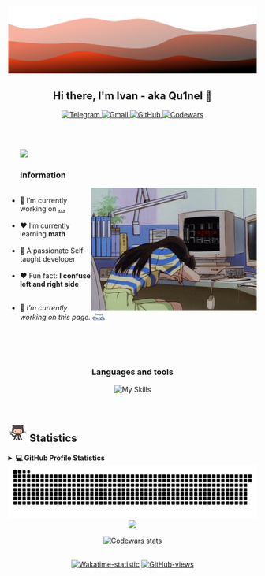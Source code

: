 <img src="./src/waves.svg" />

<h2 align="center">Hi there, I'm Ivan - aka Qu1nel 👋</h2>

<p align="center">
  <a href="https://t.me/qnllqq" target="_blank">
    <img src="https://img.shields.io/badge/Telegram-%231DA1F2.svg?&style=for-the-badge&logo=Telegram&logoColor=white&color=071A2C" alt="Telegram"/>
  </a>
  <a href="mailto:covach.qn@gmail.com" target="_blank">
    <img src="https://img.shields.io/badge/-Gmail-%230077B5.svg?&style=for-the-badge&logo=Gmail&logoColor=white&color=071A2C" alt="Gmail"/>
  </a>
  <a href="https://github.com/Qu1nel" target="_blank">
    <img src="https://img.shields.io/badge/GitHub-%23E4405F.svg?&style=for-the-badge&logo=GitHub&logoColor=white&color=071A2C" alt="GitHub"/>
  </a>
  <a href="https://www.codewars.com/users/Qu1nel" target="_blank">
    <img src="https://img.shields.io/badge/Codewars-%2312100E.svg?&style=for-the-badge&logo=Codewars&logoColor=white&color=071A2C" alt="Codewars"/>
  </a>
</p>

<br /><br />

<ul>
  <img src="https://readme-typing-svg.demolab.com?font=Fira+Code&size=22&duration=3000&pause=1000&color=FFF&width=600&lines=Welcome+to+my+GitHub+profile!;I'm+a+Ivan+Kovach;I'm+passionate+Self-taught+Developer;I'm+a+Student;I'm+a+Teenager!!" />
  <h3>Information</h3>
  <img align="right" alt="Literally me.." height="250" src="./src/gifs/poor_mouse.gif" />
  <br />
  <li>🤍 I’m currently working on <a href="#" ><b>...</b></a></li><br />
  <li>❤️ I’m currently learning <b>math</b></li><br />
  <li>🤍 A passionate Self-taught developer</li><br />
  <li>❤️ Fun fact: <b>I confuse left and right side</b></li><br />
  <li><p> 🤍 <i>I’m currently working on this page.</i> <img align="center" src="./src/gifs/kit.gif" width="5%"> </p></li>
</ul>

<br /><br /><br />

<div align="center">
  <h3>Languages and tools</h3>
  
  ![My Skills](https://skillicons.dev/icons?i=python,linux,bash,regex,github,git,html,css,cpp,c,md,vscode,vim,neovim,lua&theme=dark)
  
</div>

<br />

<h2>
  <img src="./src/gifs/git_cat.gif" height="38px"> <b>Statistics</b>
</h2>

<details> 
  <summary><b>💻 GitHub Profile Statistics</b></summary>
  <div align="center">
    <br />
    <img height="180em" src="https://github-readme-stats.vercel.app/api?username=Qu1nel&theme=shadow_red" />
    <img height="180em" src="https://github-readme-stats.vercel.app/api/top-langs/?username=Qu1nel&layout=donut&show_icons=true&langs_count=10&hide=Vim+Script&size_weight=0.7&count_weight=0.3&theme=shadow_red" />
    <img height="395em" src="https://github-readme-stats.vercel.app/api/wakatime?username=Qu1nel&layout=compact&theme=shadow_red&hide=markdown,Text,conf,Other,Git,textmate,INI,gitignore,sh,zsh,messages,passwd,make,gitrebase,Log,PythonStub,Vim+Script,GitIgnore+File,ActionScript+3,ca65+assembler,Git+Config,D,Objective-C,SWIG,BC,SSH+key" />
  </div>
  <br />
  <img src="https://github-readme-activity-graph.vercel.app/graph?username=Qu1nel&bg_color=0d1117&color=444444&line=4F0000&point=1111111&custom_title=Contribution%20Graph&radius=16&height=350&hide_border=true" />
</details>

<picture>
  <source media="(prefers-color-scheme: dark)" srcset="https://raw.githubusercontent.com/Qu1nel/Qu1nel/output/github-contribution-grid-snake-dark.svg">
  <source media="(prefers-color-scheme: light)" srcset="https://raw.githubusercontent.com/Qu1nel/Qu1nel/output/github-contribution-grid-snake.svg">
  <img alt="github contribution grid snake animation" src="https://raw.githubusercontent.com/Qu1nel/Qu1nel/output/github-contribution-grid-snake-dark.svg">
</picture>

<div align="center">
  <img src="https://github-stats-alpha.vercel.app/api?username=Qu1nel&cc=111&tc=fff&ic=fff&bc=000" />
  
  <a href="https://www.codewars.com/users/Qu1nel"><img src="https://www.codewars.com/users/Qu1nel/badges/large" alt="Codewars stats"/></a>
  <br /><br />
  <p><a href="https://wakatime.com/@Qu1nel"><img src="https://wakatime.com/badge/user/3fedd82f-f089-4dc3-ba5d-2cb37abf71a1.svg?style=flat-square"  alt="Wakatime-statistic" /></a> <a href="https://github.com/Qu1nel"><img src="https://komarev.com/ghpvc/?username=Qu1nelw&style=flat-square&color=blueviolet"  alt="GitHub-views" /></a></p>
</div>
